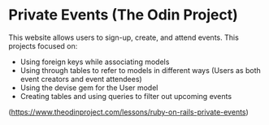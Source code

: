 # Private Events (The Odin Project) 

This website allows users to sign-up, create, and attend events. This projects focused on:
- Using foreign keys while associating models 
- Using through tables to refer to models in different ways (Users as both event creators and event attendees) 
- Using the devise gem for the User model
- Creating tables and using queries to filter out upcoming events 

(https://www.theodinproject.com/lessons/ruby-on-rails-private-events)

